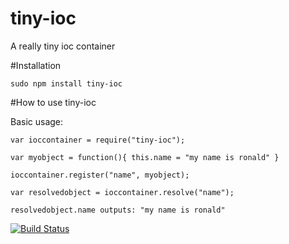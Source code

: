 tiny-ioc
========

A really tiny ioc container

#Installation

```
sudo npm install tiny-ioc
```

#How to use tiny-ioc

Basic usage:

```
var ioccontainer = require("tiny-ioc");

var myobject = function(){ this.name = "my name is ronald" }

ioccontainer.register("name", myobject);

var resolvedobject = ioccontainer.resolve("name");

resolvedobject.name outputs: "my name is ronald"

```

[![Build Status](https://travis-ci.org/rvdkooy/tiny-ioc.svg?branch=master)](https://travis-ci.org/rvdkooy/tiny-ioc)